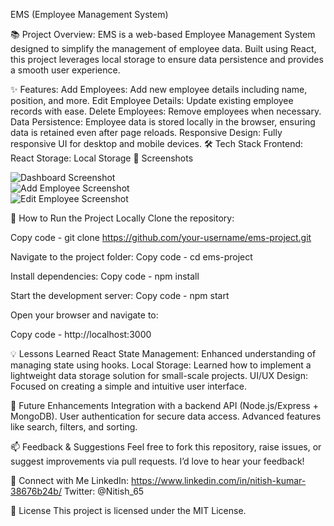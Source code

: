 EMS (Employee Management System)

📚 Project Overview:
EMS is a web-based Employee Management System designed to simplify the management of employee data. Built using React, this project leverages local storage to ensure data persistence and provides a smooth user experience.

✨ Features:
Add Employees: Add new employee details including name, position, and more.
Edit Employee Details: Update existing employee records with ease.
Delete Employees: Remove employees when necessary.
Data Persistence: Employee data is stored locally in the browser, ensuring data is retained even after page reloads.
Responsive Design: Fully responsive UI for desktop and mobile devices.
🛠️ Tech Stack
Frontend: React
Storage: Local Storage
📸 Screenshots

![Dashboard Screenshot](screenshots/dashboard.png)  
![Add Employee Screenshot](screenshots/add-employee.png)  
![Edit Employee Screenshot](screenshots/edit-employee.png)  


🚀 How to Run the Project Locally
Clone the repository:

Copy code - git clone https://github.com/your-username/ems-project.git 

Navigate to the project folder:
Copy code - cd ems-project

Install dependencies:
Copy code - npm install  

Start the development server:
Copy code - npm start

Open your browser and navigate to:

Copy code - http://localhost:3000  

💡 Lessons Learned
React State Management: Enhanced understanding of managing state using hooks.
Local Storage: Learned how to implement a lightweight data storage solution for small-scale projects.
UI/UX Design: Focused on creating a simple and intuitive user interface.

🌟 Future Enhancements
Integration with a backend API (Node.js/Express + MongoDB).
User authentication for secure data access.
Advanced features like search, filters, and sorting.

📫 Feedback & Suggestions
Feel free to fork this repository, raise issues, or suggest improvements via pull requests. I’d love to hear your feedback!

🔗 Connect with Me
LinkedIn: https://www.linkedin.com/in/nitish-kumar-38676b24b/
Twitter: @Nitish_65

📜 License
This project is licensed under the MIT License.
